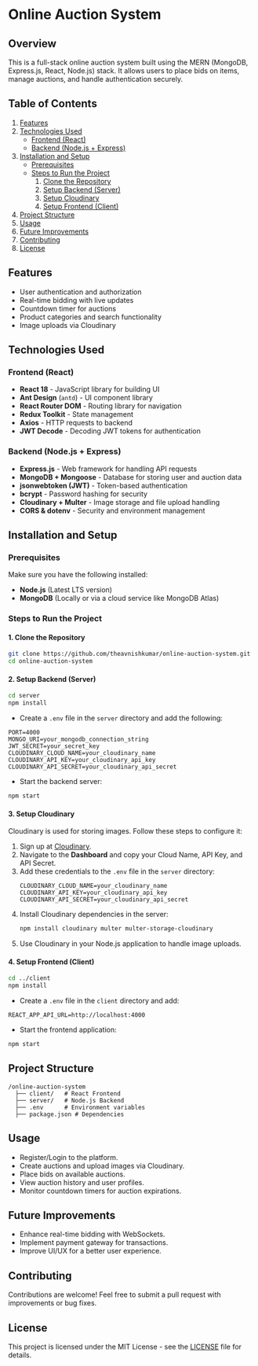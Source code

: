 # Online Auction System

## Overview
This is a full-stack online auction system built using the MERN (MongoDB, Express.js, React, Node.js) stack. It allows users to place bids on items, manage auctions, and handle authentication securely.

## Table of Contents
1. [Features](#features)
2. [Technologies Used](#technologies-used)
   - [Frontend (React)](#frontend-react)
   - [Backend (Node.js + Express)](#backend-nodejs--express)
3. [Installation and Setup](#installation-and-setup)
   - [Prerequisites](#prerequisites)
   - [Steps to Run the Project](#steps-to-run-the-project)
     1. [Clone the Repository](#1-clone-the-repository)
     2. [Setup Backend (Server)](#2-setup-backend-server)
     3. [Setup Cloudinary](#3-setup-cloudinary)
     4. [Setup Frontend (Client)](#4-setup-frontend-client)
4. [Project Structure](#project-structure)
5. [Usage](#usage)
6. [Future Improvements](#future-improvements)
7. [Contributing](#contributing)
8. [License](#license)

## Features
- User authentication and authorization
- Real-time bidding with live updates
- Countdown timer for auctions
- Product categories and search functionality
- Image uploads via Cloudinary

## Technologies Used

### Frontend (React)
- **React 18** - JavaScript library for building UI
- **Ant Design** (`antd`) - UI component library
- **React Router DOM** - Routing library for navigation
- **Redux Toolkit** - State management
- **Axios** - HTTP requests to backend
- **JWT Decode** - Decoding JWT tokens for authentication

### Backend (Node.js + Express)
- **Express.js** - Web framework for handling API requests
- **MongoDB + Mongoose** - Database for storing user and auction data
- **jsonwebtoken (JWT)** - Token-based authentication
- **bcrypt** - Password hashing for security
- **Cloudinary + Multer** - Image storage and file upload handling
- **CORS & dotenv** - Security and environment management

## Installation and Setup

### Prerequisites
Make sure you have the following installed:
- **Node.js** (Latest LTS version)
- **MongoDB** (Locally or via a cloud service like MongoDB Atlas)

### Steps to Run the Project

#### 1. Clone the Repository
```sh
git clone https://github.com/theavnishkumar/online-auction-system.git
cd online-auction-system
```

#### 2. Setup Backend (Server)
```sh
cd server
npm install
```

- Create a `.env` file in the `server` directory and add the following:
```env
PORT=4000
MONGO_URI=your_mongodb_connection_string
JWT_SECRET=your_secret_key
CLOUDINARY_CLOUD_NAME=your_cloudinary_name
CLOUDINARY_API_KEY=your_cloudinary_api_key
CLOUDINARY_API_SECRET=your_cloudinary_api_secret
```

- Start the backend server:
```sh
npm start
```

#### 3. Setup Cloudinary
Cloudinary is used for storing images. Follow these steps to configure it:

1. Sign up at [Cloudinary](https://cloudinary.com/).
2. Navigate to the **Dashboard** and copy your Cloud Name, API Key, and API Secret.
3. Add these credentials to the `.env` file in the `server` directory:
   ```env
   CLOUDINARY_CLOUD_NAME=your_cloudinary_name
   CLOUDINARY_API_KEY=your_cloudinary_api_key
   CLOUDINARY_API_SECRET=your_cloudinary_api_secret
   ```
4. Install Cloudinary dependencies in the server:
   ```sh
   npm install cloudinary multer multer-storage-cloudinary
   ```
5. Use Cloudinary in your Node.js application to handle image uploads.

#### 4. Setup Frontend (Client)
```sh
cd ../client
npm install
```

- Create a `.env` file in the `client` directory and add:
```env
REACT_APP_API_URL=http://localhost:4000
```

- Start the frontend application:
```sh
npm start
```

## Project Structure
```
/online-auction-system
  ├── client/   # React Frontend
  ├── server/   # Node.js Backend
  ├── .env      # Environment variables
  ├── package.json # Dependencies
```

## Usage
- Register/Login to the platform.
- Create auctions and upload images via Cloudinary.
- Place bids on available auctions.
- View auction history and user profiles.
- Monitor countdown timers for auction expirations.

## Future Improvements
- Enhance real-time bidding with WebSockets.
- Implement payment gateway for transactions.
- Improve UI/UX for a better user experience.

## Contributing
Contributions are welcome! Feel free to submit a pull request with improvements or bug fixes.

## License
This project is licensed under the MIT License - see the [LICENSE](LICENSE) file for details.
